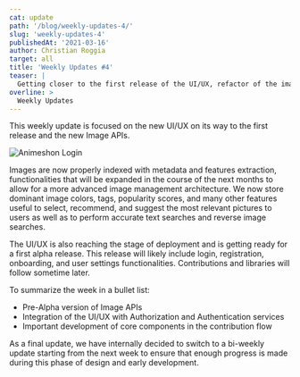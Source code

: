 ```yaml
---
cat: update
path: '/blog/weekly-updates-4/'
slug: 'weekly-updates-4'
publishedAt: '2021-03-16'
author: Christian Roggia
target: all
title: 'Weekly Updates #4'
teaser: |
  Getting closer to the first release of the UI/UX, refactor of the images management system to accomodate for reverse image searches, tags, and recommendations.
overline: >
  Weekly Updates
---
```

This weekly update is focused on the new UI/UX on its way to the first release and the new Image APIs. 

![Animeshon Login](/blog/2021-03-16-weekly-updates-4/login.png)

Images are now properly indexed with metadata and features extraction, functionalities that will be expanded in the course of the next months to allow for a more advanced image management architecture. We now store dominant image colors, tags, popularity scores, and many other features useful to select, recommend, and suggest the most relevant pictures to users as well as to perform accurate text searches and reverse image searches.  

The UI/UX is also reaching the stage of deployment and is getting ready for a first alpha release. This release will likely include login, registration, onboarding, and user settings functionalities. Contributions and libraries will follow sometime later.

To summarize the week in a bullet list:

* Pre-Alpha version of Image APIs
* Integration of the UI/UX with Authorization and Authentication services
* Important development of core components in the contribution flow

As a final update, we have internally decided to switch to a bi-weekly update starting from the next week to ensure that enough progress is made during this phase of design and early development.